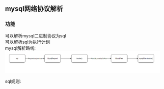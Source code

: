 ## mysql网络协议解析

### 功能

可以解析mysql二进制协议为sql  
可以解析sql为执行计划  
mysql解析路线:![img.png](file/img.png)

sql规则: 
